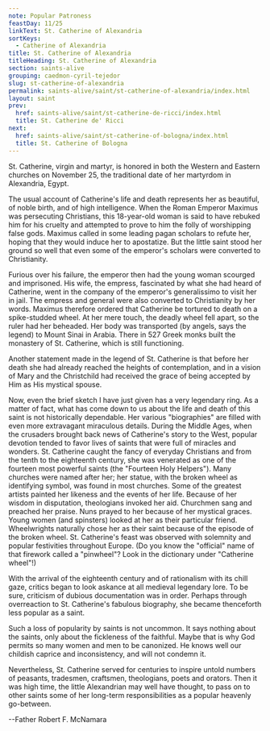 ```yaml
---
note: Popular Patroness
feastDay: 11/25
linkText: St. Catherine of Alexandria
sortKeys:
  - Catherine of Alexandria
title: St. Catherine of Alexandria
titleHeading: St. Catherine of Alexandria
section: saints-alive
grouping: caedmon-cyril-tejedor
slug: st-catherine-of-alexandria
permalink: saints-alive/saint/st-catherine-of-alexandria/index.html
layout: saint
prev:
  href: saints-alive/saint/st-catherine-de-ricci/index.html
  title: St. Catherine de' Ricci
next:
  href: saints-alive/saint/st-catherine-of-bologna/index.html
  title: St. Catherine of Bologna
---
```

St. Catherine, virgin and martyr, is honored in both the Western and Eastern churches on November 25, the traditional date of her martyrdom in Alexandria, Egypt.

The usual account of Catherine's life and death represents her as beautiful, of noble birth, and of high intelligence. When the Roman Emperor Maximus was persecuting Christians, this 18-year-old woman is said to have rebuked him for his cruelty and attempted to prove to him the folly of worshipping false gods. Maximus called in some leading pagan scholars to refute her, hoping that they would induce her to apostatize. But the little saint stood her ground so well that even some of the emperor's scholars were converted to Christianity.

Furious over his failure, the emperor then had the young woman scourged and imprisoned. His wife, the empress, fascinated by what she had heard of Catherine, went in the company of the emperor's generalissimo to visit her in jail. The empress and general were also converted to Christianity by her words. Maximus therefore ordered that Catherine be tortured to death on a spike-studded wheel. At her mere touch, the deadly wheel fell apart, so the ruler had her beheaded. Her body was transported (by angels, says the legend) to Mount Sinai in Arabia. There in 527 Greek monks built the monastery of St. Catherine, which is still functioning.

Another statement made in the legend of St. Catherine is that before her death she had already reached the heights of contemplation, and in a vision of Mary and the Christchild had received the grace of being accepted by Him as His mystical spouse.

Now, even the brief sketch I have just given has a very legendary ring. As a matter of fact, what has come down to us about the life and death of this saint is not historically dependable. Her various "biographies" are filled with even more extravagant miraculous details. During the Middle Ages, when the crusaders brought back news of Catherine's story to the West, popular devotion tended to favor lives of saints that were full of miracles and wonders. St. Catherine caught the fancy of everyday Christians and from the tenth to the eighteenth century, she was venerated as one of the fourteen most powerful saints (the "Fourteen Holy Helpers"). Many churches were named after her; her statue, with the broken wheel as identifying symbol, was found in most churches. Some of the greatest artists painted her likeness and the events of her life. Because of her wisdom in disputation, theologians invoked her aid. Churchmen sang and preached her praise. Nuns prayed to her because of her mystical graces. Young women (and spinsters) looked at her as their particular friend. Wheelwrights naturally chose her as their saint because of the episode of the broken wheel. St. Catherine's feast was observed with solemnity and popular festivities throughout Europe. (Do you know the "official" name of that firework called a "pinwheel"? Look in the dictionary under "Catherine wheel"!)

With the arrival of the eighteenth century and of rationalism with its chill gaze, critics began to look askance at all medieval legendary lore. To be sure, criticism of dubious documentation was in order. Perhaps through overreaction to St. Catherine's fabulous biography, she became thenceforth less popular as a saint.

Such a loss of popularity by saints is not uncommon. It says nothing about the saints, only about the fickleness of the faithful. Maybe that is why God permits so many women and men to be canonized. He knows well our childish caprice and inconsistency, and will not condemn it.

Nevertheless, St. Catherine served for centuries to inspire untold numbers of peasants, tradesmen, craftsmen, theologians, poets and orators. Then it was high time, the little Alexandrian may well have thought, to pass on to other saints some of her long-term responsibilities as a popular heavenly go-between.

\--Father Robert F. McNamara